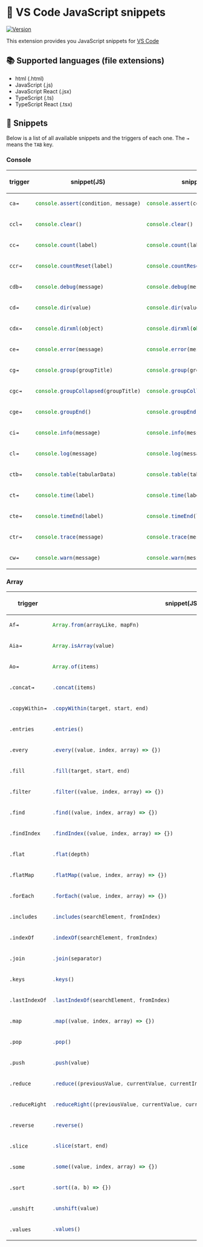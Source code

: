 # 📝 VS Code JavaScript snippets

[![Version](https://vsmarketplacebadge.apphb.com/version/runningcoder.js-snippets.svg)](https://vsmarketplacebadge.apphb.com/version/runningcoder.js-snippets.svg)

This extension provides you JavaScript snippets for [VS Code](https://code.visualstudio.com/)

## 📚 Supported languages (file extensions)

* html (.html)
* JavaScript (.js)
* JavaScript React (.jsx)
* TypeScript (.ts)
* TypeScript React (.tsx)

## 📖 Snippets

Below is a list of all available snippets and the triggers of each one. The `⇥` means the `TAB` key.

### Console

<table>
<thead>
<tr>
  <th>

**trigger**

  </th>
  <th>

**snippet(JS)**

  </th>
  <th>

**snippet(TS)**

  </th>
</tr>
</thead>
<tbody>
<tr>
  <td><code>ca⇥</code></td>
  <td>   

```js
console.assert(condition, message)
```

  </td>
  <td>   

```ts
console.assert(condition, message)
```

  </td>
</tr>

<tr>
  <td><code>ccl⇥</code></td>
  <td>   

```js
console.clear()
```

  </td>
  <td>   

```ts
console.clear()
```

  </td>
</tr>

<tr>
  <td><code>cc⇥</code></td>
  <td>   

```js
console.count(label)
```

  </td>
  <td>   

```ts
console.count(label)
```

  </td>
</tr>

<tr>
  <td><code>ccr⇥</code></td>
  <td>   

```js
console.countReset(label)
```

  </td>
  <td>   

```ts
console.countReset(label)
```

  </td>
</tr>

<tr>
  <td><code>cdb⇥</code></td>
  <td>   

```js
console.debug(message)
```

  </td>
    <td>   

```ts
console.debug(message)
```

  </td>
</tr>

<tr>
  <td><code>cd⇥</code></td>
  <td>   

```js
console.dir(value)
```

  </td>
  <td>   

```ts
console.dir(value)
```

  </td>
</tr>

<tr>
  <td><code>cdx⇥</code></td>
  <td>   

```js
console.dirxml(object)
```

  </td>
  <td>   

```ts
console.dirxml(object)
```

  </td>
</tr>

<tr>
  <td><code>ce⇥</code></td>
  <td>   

```js
console.error(message)
```

  </td>
  <td>   

```ts
console.error(message)
```

  </td>
</tr>

<tr>
  <td><code>cg⇥</code></td>
  <td>   

```js
console.group(groupTitle)
```

  </td>
  <td>   

```ts
console.group(groupTitle)
```

  </td>
</tr>

<tr>
  <td><code>cgc⇥</code></td>
  <td>   

```js
console.groupCollapsed(groupTitle)
```

  </td>
  <td>   

```ts
console.groupCollapsed(groupTitle)
```

  </td>
</tr>

<tr>
  <td><code>cge⇥</code></td>
  <td>   

```js
console.groupEnd()
```

  </td>
  <td>   

```ts
console.groupEnd()
```

  </td>
</tr>

<tr>
  <td><code>ci⇥</code></td>
  <td>   

```js
console.info(message)
```

  </td>
  <td>   

```ts
console.info(message)
```

  </td>
</tr>

<tr>
  <td><code>cl⇥</code></td>
  <td>   

```js
console.log(message)
```

  </td>
  <td>   

```ts
console.log(message)
```

  </td>
</tr>

<tr>
  <td><code>ctb⇥</code></td>
  <td>   

```js
console.table(tabularData)
```

  </td>
  <td>   

```ts
console.table(tabularData)
```

  </td>
</tr>


<tr>
  <td><code>ct⇥</code></td>
  <td>   

```js
console.time(label)
```

  </td>
  <td>   

```ts
console.time(label)
```

  </td>
</tr>

<tr>
  <td><code>cte⇥</code></td>
  <td>   

```js
console.timeEnd(label)
```

  </td>
  <td>   

```ts
console.timeEnd(label)
```

  </td>
</tr>

<tr>
  <td><code>ctr⇥</code></td>
  <td>   

```js
console.trace(message)
```

  </td>
  <td>   

```ts
console.trace(message)
```

  </td>
</tr>



<tr>
  <td><code>cw⇥</code></td>
  <td>   

```js
console.warn(message)
```

  </td>
  <td>   

```ts
console.warn(message)
```

  </td>
</tr>


</tbody>
</table>

### Array

<table>
<thead>
<tr>
  <th>

**trigger**

  </th>
  <th>

**snippet(JS)**

  </th>
  <th>

**snippet(TS)**

  </th>
</tr>
</thead>
<tbody>
<tr>
  <td><code>Af⇥</code></td>
  <td>   

```js
Array.from(arrayLike, mapFn)
```

  </td>
  <td>   

```ts
Array.from(arrayLike, mapFn)
```

  </td>
</tr>

<tr>
  <td><code>Aia⇥</code></td>
  <td>   

```js
Array.isArray(value)
```

  </td>
  <td>   

```ts
Array.isArray(value)
```

  </td>
</tr>

<tr>
  <td><code>Ao⇥</code></td>
  <td>   

```js
Array.of(items)
```

  </td>
  <td>   

```ts
Array.of(items)
```

  </td>
</tr>

<tr>
  <td><code>.concat⇥</code></td>
  <td>   

```js
.concat(items)
```

  </td>
  <td>   

```ts
.concat(items)
```

  </td>
</tr>

<tr>
  <td><code>.copyWithin⇥</code></td>
  <td>   

```js
.copyWithin(target, start, end)
```

  </td>
    <td>   

```ts
.copyWithin(target, start, end)
```

  </td>
</tr>

<tr>
  <td><code>.entries</code></td>
  <td>   

```js
.entries()
```

  </td>
    <td>   

```ts
.entries()
```

  </td>
</tr>

<tr>
  <td><code>.every</code></td>
  <td>   

```js
.every((value, index, array) => {})
```

  </td>
    <td>   

```ts
.every((value, index, array) => {})
```

  </td>
</tr>

<tr>
  <td><code>.fill</code></td>
  <td>   

```js
.fill(target, start, end)
```

  </td>
    <td>   

```ts
.fill(target, start, end)
```

  </td>
</tr>

<tr>
  <td><code>.filter</code></td>
  <td>   

```js
.filter((value, index, array) => {})
```

  </td>
    <td>   

```ts
.filter((value, index, array) => {})
```

  </td>
</tr>

<tr>
  <td><code>.find</code></td>
  <td>   

```js
.find((value, index, array) => {})
```

  </td>
    <td>   

```ts
.find((value, index, array) => {})
```

  </td>
</tr>

<tr>
  <td><code>.findIndex</code></td>
  <td>   

```js
.findIndex((value, index, array) => {})
```

  </td>
    <td>   

```ts
.findIndex((value, index, array) => {})
```

  </td>
</tr>

<tr>
  <td><code>.flat</code></td>
  <td>   

```js
.flat(depth)
```

  </td>
    <td>   

```ts
.flat(depth)
```

  </td>
</tr>

<tr>
  <td><code>.flatMap</code></td>
  <td>   

```js
.flatMap((value, index, array) => {})
```

  </td>
    <td>   

```ts
.flatMap((value, index, array) => {})
```

  </td>
</tr>

<tr>
  <td><code>.forEach</code></td>
  <td>   

```js
.forEach((value, index, array) => {})
```

  </td>
    <td>   

```ts
.forEach((value, index, array) => {})
```

  </td>
</tr>

<tr>
  <td><code>.includes</code></td>
  <td>   

```js
.includes(searchElement, fromIndex)
```

  </td>
    <td>   

```ts
.includes(searchElement, fromIndex)
```

  </td>
</tr>

<tr>
  <td><code>.indexOf</code></td>
  <td>   

```js
.indexOf(searchElement, fromIndex)
```

  </td>
    <td>   

```ts
.indexOf(searchElement, fromIndex)
```

  </td>
</tr>

<tr>
  <td><code>.join</code></td>
  <td>   

```js
.join(separator)
```

  </td>
    <td>   

```ts
.join(separator)
```

  </td>
</tr>

<tr>
  <td><code>.keys</code></td>
  <td>   

```js
.keys()
```

  </td>
    <td>   

```ts
.keys()
```

  </td>
</tr>

<tr>
  <td><code>.lastIndexOf</code></td>
  <td>   

```js
.lastIndexOf(searchElement, fromIndex)
```

  </td>
    <td>   

```ts
.lastIndexOf(searchElement, fromIndex)
```

  </td>
</tr>

<tr>
  <td><code>.map</code></td>
  <td>   

```js
.map((value, index, array) => {})
```

  </td>
    <td>   

```ts
.map((value, index, array) => {})
```

  </td>
</tr>

<tr>
  <td><code>.pop</code></td>
  <td>   

```js
.pop()
```

  </td>
    <td>   

```ts
.pop()
```

  </td>
</tr>

<tr>
  <td><code>.push</code></td>
  <td>   

```js
.push(value)
```

  </td>
    <td>   

```ts
.push(value)
```

  </td>
</tr>

<tr>
  <td><code>.reduce</code></td>
  <td>   

```js
.reduce((previousValue, currentValue, currentIndex, array) => {}, initialValue)
```

  </td>
    <td>   

```ts
.reduce((previousValue, currentValue, currentIndex, array) => {}, initialValue)
```

  </td>
</tr>

<tr>
  <td><code>.reduceRight</code></td>
  <td>   

```js
.reduceRight((previousValue, currentValue, currentIndex, array) => {}, initialValue)
```

  </td>
    <td>   

```ts
.reduceRight((previousValue, currentValue, currentIndex, array) => {}, initialValue)
```

  </td>
</tr>

<tr>
  <td><code>.reverse</code></td>
  <td>   

```js
.reverse()
```

  </td>
    <td>   

```ts
.reverse()
```

  </td>
</tr>

<tr>
  <td><code>.slice</code></td>
  <td>   

```js
.slice(start, end)
```

  </td>
    <td>   

```ts
.slice(start, end)
```

  </td>
</tr>

<tr>
  <td><code>.some</code></td>
  <td>   

```js
.some((value, index, array) => {})
```

  </td>
    <td>   

```ts
.some((value, index, array) => {})
```

  </td>
</tr>

<tr>
  <td><code>.sort</code></td>
  <td>   

```js
.sort((a, b) => {})
```

  </td>
    <td>   

```ts
.sort((a, b) => {})
```

  </td>
</tr>

<tr>
  <td><code>.unshift</code></td>
  <td>   

```js
.unshift(value)
```

  </td>
    <td>   

```ts
.unshift(value)
```

  </td>
</tr>

<tr>
  <td><code>.values</code></td>
  <td>   

```js
.values()
```

  </td>
    <td>   

```ts
.values()
```

  </td>
</tr>


</tbody>
</table>
